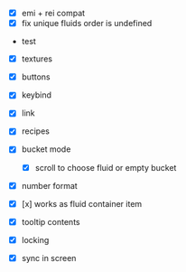 - [x] emi + rei compat
- [x] fix unique fluids order is undefined
- test
- [x] textures
- [x] buttons
- [x] keybind
- [x] link
- [x] recipes
- [x] bucket mode
  - [x] scroll to choose fluid or empty bucket
- [x] number format
- [x] [x] works as fluid container item
- [x] tooltip contents

- [x] locking
- [x] sync in screen